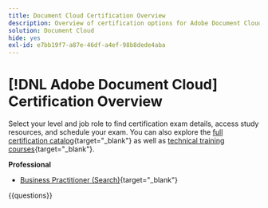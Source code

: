 ```yaml
---
title: Document Cloud Certification Overview
description: Overview of certification options for Adobe Document Cloud
solution: Document Cloud
hide: yes
exl-id: e7bb19f7-a87e-46df-a4ef-98b8dede4aba
---
```

# [!DNL Adobe Document Cloud] Certification Overview

Select your level and job role to find certification exam details, access study resources, and schedule your exam. You can also explore the [full certification catalog](https://certification.adobe.com/certifications){target="_blank"} as well as [technical training courses](https://certification.adobe.com/courses/?/courses){target="_blank"}.

**Professional**

* [Business Practitioner (Search)](https://certification.adobe.com/certification/document-cloud-business-practitioner-professional){target="_blank"} <!--AD0-D106-->

{{questions}}
